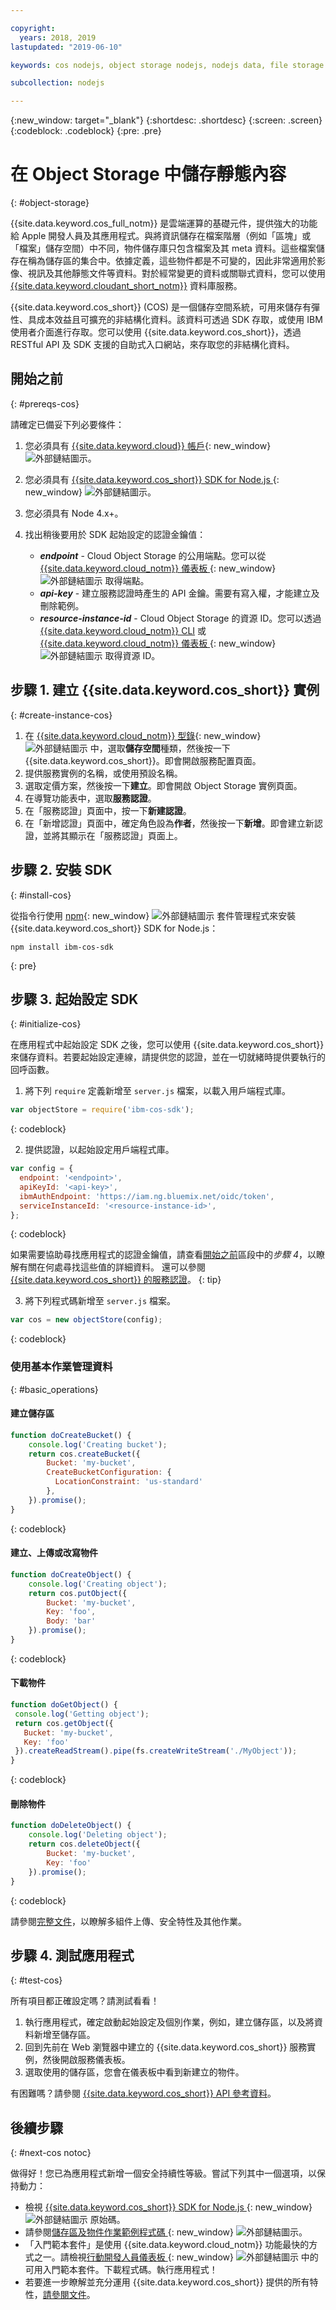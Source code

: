 ```yaml
---

copyright:
  years: 2018, 2019
lastupdated: "2019-06-10"

keywords: cos nodejs, object storage nodejs, nodejs data, file storage nodejs, ibm-cos-sdk nodejs, creating object nodejs, downloading object nodejs, static nodejs

subcollection: nodejs

---
```


{:new_window: target="_blank"}
{:shortdesc: .shortdesc}
{:screen: .screen}
{:codeblock: .codeblock}
{:pre: .pre}

# 在 Object Storage 中儲存靜態內容
{: #object-storage}

<!-- Sample Code for the SDK: https://github.com/ibm/ibm-cos-sdk-js#example-code -->

<!-- More sample code: https://cloud.ibm.com/docs/services/cloud-object-storage/libraries?topic=cloud-object-storage-node -->

<!-- Object storage tutorial under the Storing and sharing data topicgroup:
https://cloud.ibm.com/docs/services/cloud-object-storage?topic=cloud-object-storage-about -->

{{site.data.keyword.cos_full_notm}} 是雲端運算的基礎元件，提供強大的功能給 Apple 開發人員及其應用程式。與將資訊儲存在檔案階層（例如「區塊」或「檔案」儲存空間）中不同，物件儲存庫只包含檔案及其 meta 資料。這些檔案儲存在稱為儲存區的集合中。依據定義，這些物件都是不可變的，因此非常適用於影像、視訊及其他靜態文件等資料。對於經常變更的資料或關聯式資料，您可以使用 [{{site.data.keyword.cloudant_short_notm}}](/docs/node?topic=nodejs-cloudant) 資料庫服務。

{{site.data.keyword.cos_short}} (COS) 是一個儲存空間系統，可用來儲存有彈性、具成本效益且可擴充的非結構化資料。該資料可透過 SDK 存取，或使用 IBM 使用者介面進行存取。您可以使用 {{site.data.keyword.cos_short}}，透過 RESTful API 及 SDK 支援的自助式入口網站，來存取您的非結構化資料。

## 開始之前
{: #prereqs-cos}

請確定已備妥下列必要條件：
1. 您必須具有 [{{site.data.keyword.cloud}} 帳戶](https://cloud.ibm.com/registration){: new_window} ![外部鏈結圖示](../icons/launch-glyph.svg "外部鏈結圖示")。
2. 您必須具有 [{{site.data.keyword.cos_short}} SDK for Node.js ](https://github.com/ibm/ibm-cos-sdk-js){: new_window} ![外部鏈結圖示](../icons/launch-glyph.svg "外部鏈結圖示")。
3. 您必須具有 Node 4.x+。
4. 找出稍後要用於 SDK 起始設定的認證金鑰值：

    * _**endpoint**_ - Cloud Object Storage 的公用端點。您可以從 [{{site.data.keyword.cloud_notm}} 儀表板 ](https://cloud.ibm.com/resources){: new_window} ![外部鏈結圖示](../icons/launch-glyph.svg "外部鏈結圖示") 取得端點。
    * _**api-key**_ - 建立服務認證時產生的 API 金鑰。需要有寫入權，才能建立及刪除範例。
    * _**resource-instance-id**_ - Cloud Object Storage 的資源 ID。您可以透過 [{{site.data.keyword.cloud_notm}} CLI](/docs/cli?topic=cloud-cli-getting-started) 或 [{{site.data.keyword.cloud_notm}} 儀表板 ](https://cloud.ibm.com/resources){: new_window} ![外部鏈結圖示](../icons/launch-glyph.svg "外部鏈結圖示") 取得資源 ID。

## 步驟 1. 建立 {{site.data.keyword.cos_short}} 實例
{: #create-instance-cos}

1. 在 [{{site.data.keyword.cloud_notm}} 型錄](https://cloud.ibm.com/catalog){: new_window} ![外部鏈結圖示](../icons/launch-glyph.svg "外部鏈結圖示") 中，選取**儲存空間**種類，然後按一下 {{site.data.keyword.cos_short}}。即會開啟服務配置頁面。
2. 提供服務實例的名稱，或使用預設名稱。
3. 選取定價方案，然後按一下**建立**。即會開啟 Object Storage 實例頁面。
4. 在導覽功能表中，選取**服務認證**。
5. 在「服務認證」頁面中，按一下**新建認證**。
6. 在「新增認證」頁面中，確定角色設為**作者**，然後按一下**新增**。即會建立新認證，並將其顯示在「服務認證」頁面上。

## 步驟 2. 安裝 SDK
{: #install-cos}

從指令行使用 [npm](https://nodejs.org/en/){: new_window} ![外部鏈結圖示](../icons/launch-glyph.svg "外部鏈結圖示") 套件管理程式來安裝 {{site.data.keyword.cos_short}} SDK for Node.js：
```
npm install ibm-cos-sdk
```
{: pre}

## 步驟 3. 起始設定 SDK
{: #initialize-cos}

在應用程式中起始設定 SDK 之後，您可以使用 {{site.data.keyword.cos_short}} 來儲存資料。若要起始設定連線，請提供您的認證，並在一切就緒時提供要執行的回呼函數。

1. 將下列 `require` 定義新增至 `server.js` 檔案，以載入用戶端程式庫。
  ```js
  var objectStore = require('ibm-cos-sdk');
  ```
  {: codeblock}

2. 提供認證，以起始設定用戶端程式庫。
  ```js
  var config = {
    endpoint: '<endpoint>',
    apiKeyId: '<api-key>',
    ibmAuthEndpoint: 'https://iam.ng.bluemix.net/oidc/token',
    serviceInstanceId: '<resource-instance-id>',
  };
  ```
  {: codeblock}

  如果需要協助尋找應用程式的認證金鑰值，請查看[開始之前](#prereqs-cos)區段中的*步驟 4*，以瞭解有關在何處尋找這些值的詳細資料。
    還可以參閱 [{{site.data.keyword.cos_short}} 的服務認證](/docs/services/cloud-object-storage/iam?topic=cloud-object-storage-service-credentials)。
  {: tip}

3. 將下列程式碼新增至 `server.js` 檔案。
  ```js
  var cos = new objectStore(config);
  ```
  {: codeblock}

### 使用基本作業管理資料
{: #basic_operations}
<!--Borrowed from https://github.com/ibm/ibm-cos-sdk-js#example-code-->

#### 建立儲存區
```js
function doCreateBucket() {
    console.log('Creating bucket');
    return cos.createBucket({
        Bucket: 'my-bucket',
        CreateBucketConfiguration: {
          LocationConstraint: 'us-standard'
        },
    }).promise();
}
```
{: codeblock}

#### 建立、上傳或改寫物件
```js
function doCreateObject() {
    console.log('Creating object');
    return cos.putObject({
        Bucket: 'my-bucket',
        Key: 'foo',
        Body: 'bar'
    }).promise();
}
```
{: codeblock}

#### 下載物件
<!-- Verify this snippet with Nick when he returns from vacation -->
```js
function doGetObject() {
 console.log('Getting object');
 return cos.getObject({
   Bucket: 'my-bucket',
   Key: 'foo'
 }).createReadStream().pipe(fs.createWriteStream('./MyObject'));
}
```
{: codeblock}

#### 刪除物件
```js
function doDeleteObject() {
    console.log('Deleting object');
    return cos.deleteObject({
        Bucket: 'my-bucket',
        Key: 'foo'
    }).promise();
}
```
{: codeblock}

請參閱[完整文件](/docs/services/cloud-object-storage?topic=cloud-object-storage-node)，以瞭解多組件上傳、安全特性及其他作業。

## 步驟 4. 測試應用程式
{: #test-cos}

所有項目都正確設定嗎？請測試看看！

1. 執行應用程式，確定啟動起始設定及個別作業，例如，建立儲存區，以及將資料新增至儲存區。
2. 回到先前在 Web 瀏覽器中建立的 {{site.data.keyword.cos_short}} 服務實例，然後開啟服務儀表板。
3. 選取使用的儲存區，您會在儀表板中看到新建立的物件。

有困難嗎？請參閱 [{{site.data.keyword.cos_short}} API 參考資料](/docs/services/cloud-object-storage?topic=cloud-object-storage-compatibility-api)。

## 後續步驟
{: #next-cos notoc}

做得好！您已為應用程式新增一個安全持續性等級。嘗試下列其中一個選項，以保持動力：

* 檢視 [{{site.data.keyword.cos_short}} SDK for Node.js ](https://github.com/ibm/ibm-cos-sdk-js){: new_window} ![外部鏈結圖示](../icons/launch-glyph.svg "外部鏈結圖示") 原始碼。
* 請參閱[儲存區及物件作業範例程式碼 ](https://github.com/ibm/ibm-cos-sdk-js#example-code){: new_window} ![外部鏈結圖示](../icons/launch-glyph.svg "外部鏈結圖示")。
* 「入門範本套件」是使用 {{site.data.keyword.cloud_notm}} 功能最快的方式之一。請檢視[行動開發人員儀表板 ](https://cloud.ibm.com/developer/mobile/dashboard){: new_window} ![外部鏈結圖示](../icons/launch-glyph.svg "外部鏈結圖示") 中的可用入門範本套件。下載程式碼。執行應用程式！
* 若要進一步瞭解並充分運用 {{site.data.keyword.cos_short}} 提供的所有特性，[請參閱文件](/docs/services/cloud-object-storage?topic=cloud-object-storage-about)。
